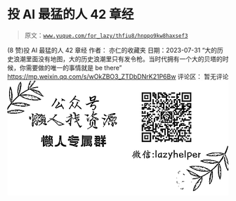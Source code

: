 # 投 AI 最猛的人 42 章经

> 原文：[`www.yuque.com/for_lazy/thfiu8/hnppo9kw8haxsef3`](https://www.yuque.com/for_lazy/thfiu8/hnppo9kw8haxsef3)

<ne-h2 id="3903ad30" data-lake-id="3903ad30"><ne-heading-ext><ne-heading-anchor></ne-heading-anchor><ne-heading-fold></ne-heading-fold></ne-heading-ext><ne-heading-content><ne-text id="u2cc4ff1a">(8 赞)投 AI 最猛的人 42 章经</ne-text></ne-heading-content></ne-h2> <ne-p id="uaf9d8790" data-lake-id="uaf9d8790"><ne-text id="u2d038be3">作者： 亦仁的收藏夹</ne-text></ne-p> <ne-p id="ue60d708d" data-lake-id="ue60d708d"><ne-text id="ufe0dcc7b">日期：2023-07-31</ne-text></ne-p> <ne-p id="uf95d3840" data-lake-id="uf95d3840"><ne-text id="ucad66fbf">“大的历史浪潮里面没有地图，大的历史浪潮里只有发令枪。当时代拥有一个大的贝塔的时候，你需要做的唯一的事情就是 be there”</ne-text></ne-p> <ne-p id="u980a24bb" data-lake-id="u980a24bb">[<ne-text id="u66e68f72">https://mp.weixin.qq.com/s/wOkZBO3_ZTDbDNrK21P6Bw</ne-text>](https://mp.weixin.qq.com/s/wOkZBO3_ZTDbDNrK21P6Bw)</ne-p> <ne-hole id="u8a2ec8a5" data-lake-id="u8a2ec8a5"><ne-card data-card-name="hr" data-card-type="block" id="fuc6F" data-event-boundary="card"><ne-p id="u594b3c4d" data-lake-id="u594b3c4d"><ne-text id="u334c7316">评论区：</ne-text></ne-p> <ne-p id="u480849c1" data-lake-id="u480849c1"><ne-text id="u72fdb680">暂无评论</ne-text></ne-p> <ne-p id="u5e1eea81" data-lake-id="u5e1eea81"><ne-card data-card-name="image" data-card-type="inline" id="HvcSs" data-event-boundary="card">![](img/894d30a529e7c37bcd3392323c99941c.png)  <ne-hole id="u17fddf79" data-lake-id="u17fddf79"><ne-card data-card-name="hr" data-card-type="block" id="yKlki" data-event-boundary="card"></ne-card></ne-hole></ne-card></ne-p></ne-card></ne-hole>